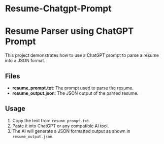# Resume-Chatgpt-Prompt
# Resume Parser using ChatGPT Prompt

This project demonstrates how to use a ChatGPT prompt to parse a resume into a JSON format.

## Files

- **resume_prompt.txt**: The prompt used to parse the resume.
- **resume_output.json**: The JSON output of the parsed resume.

## Usage

1. Copy the text from `resume_prompt.txt`.
2. Paste it into ChatGPT or any compatible AI tool.
3. The AI will generate a JSON formatted output as shown in `resume_output.json`.

